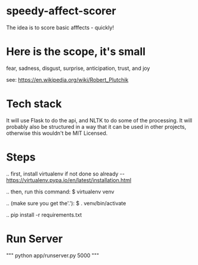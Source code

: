 # speedy-affect-scorer
The idea is to score basic afffects - quickly!

# Here is the scope, it's small
fear,
sadness,
disgust,
surprise,
anticipation,
trust,
and joy

see: https://en.wikipedia.org/wiki/Robert_Plutchik

# Tech stack
It will use Flask to do the api, and NLTK to do some of the processing. It will probably also be structured in a way that it can be used in other projects, otherwise this wouldn't be MIT Licensed.


# Steps

.. first, install virtualenv if not done so already -- https://virtualenv.pypa.io/en/latest/installation.html

.. then, run this command: $ virtualenv venv

.. (make sure you get the'.'): $ . venv/bin/activate

.. pip install -r requirements.txt

# Run Server

"""
python app/runserver.py 5000
"""
